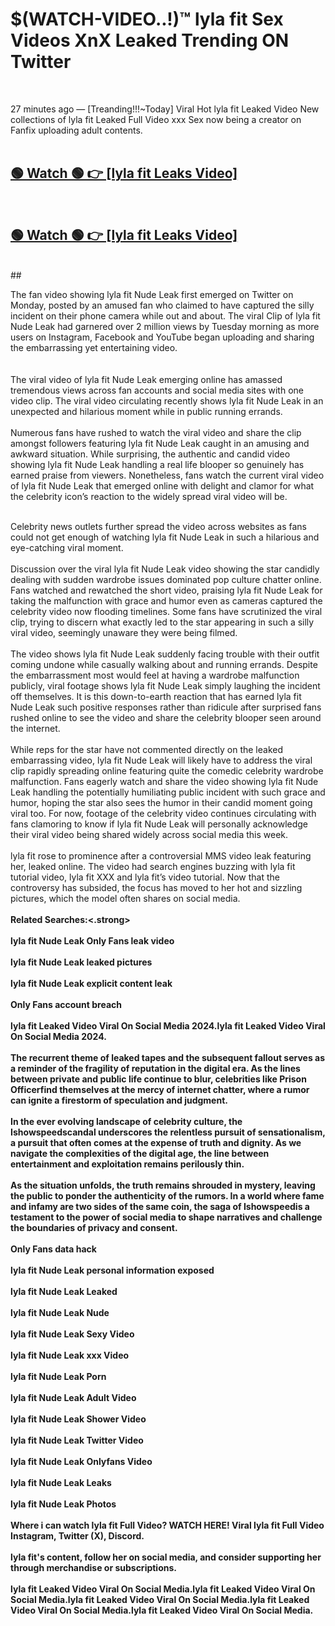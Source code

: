 

# $(WATCH-VIDEO..!)™ lyla fit Sex Videos XnX Leaked Trending ON Twitter<br>
<br>

27 minutes ago — [Treanding!!!~Today] Viral Hot lyla fit Leaked Video New collections of lyla fit Leaked Full Video xxx Sex now being a creator on Fanfix uploading adult contents.
<br>
 <br>

##  <a href="https://clipsfans.site/?title=lyla_fit&ref=git">🟢 Watch 🟢 👉 [lyla fit Leaks Video]</a><br>
  <br>

##  <a href="https://clipsfans.site/?title=lyla_fit&ref=git">🟢 Watch 🟢 👉 [lyla fit Leaks Video]</a><br>
  <br>
  ##
  <br>

The fan video showing lyla fit Nude Leak first emerged on Twitter on Monday, posted by an amused fan who claimed to have captured the silly incident on their phone camera while out and about. The viral Clip of lyla fit Nude Leak had garnered over 2 million views by Tuesday morning as more users on Instagram, Facebook and YouTube began uploading and sharing the embarrassing yet entertaining video.
<br><br>
  <br>
The viral video of lyla fit Nude Leak emerging online has amassed tremendous views across fan accounts and social media sites with one video clip. The viral video circulating recently shows lyla fit Nude Leak in an unexpected and hilarious moment while in public running errands.
<br><br>
Numerous fans have rushed to watch the viral video and share the clip amongst followers featuring lyla fit Nude Leak caught in an amusing and awkward situation. While surprising, the authentic and candid video showing lyla fit Nude Leak handling a real life blooper so genuinely has earned praise from viewers. Nonetheless, fans watch the current viral video of lyla fit Nude Leak that emerged online with delight and clamor for what the celebrity icon’s reaction to the widely spread viral video will be.
<br><br>

Celebrity news outlets further spread the video across websites as fans could not get enough of watching lyla fit Nude Leak in such a hilarious and eye-catching viral moment.
<br><br>
Discussion over the viral lyla fit Nude Leak video showing the star candidly dealing with sudden wardrobe issues dominated pop culture chatter online. Fans watched and rewatched the short video, praising lyla fit Nude Leak for taking the malfunction with grace and humor even as cameras captured the celebrity video now flooding timelines. Some fans have scrutinized the viral clip, trying to discern what exactly led to the star appearing in such a silly viral video, seemingly unaware they were being filmed.
<br><br>
The video shows lyla fit Nude Leak suddenly facing trouble with their outfit coming undone while casually walking about and running errands. Despite the embarrassment most would feel at having a wardrobe malfunction publicly, viral footage shows lyla fit Nude Leak simply laughing the incident off themselves. It is this down-to-earth reaction that has earned lyla fit Nude Leak such positive responses rather than ridicule after surprised fans rushed online to see the video and share the celebrity blooper seen around the internet.
<br><br>
While reps for the star have not commented directly on the leaked embarrassing video, lyla fit Nude Leak will likely have to address the viral clip rapidly spreading online featuring quite the comedic celebrity wardrobe malfunction. Fans eagerly watch and share the video showing lyla fit Nude Leak handling the potentially humiliating public incident with such grace and humor, hoping the star also sees the humor in their candid moment going viral too. For now, footage of the celebrity video continues circulating with fans clamoring to know if lyla fit Nude Leak will personally acknowledge their viral video being shared widely across social media this week.
<br><br>
lyla fit rose to prominence after a controversial MMS video leak featuring her, leaked online. The video had search engines buzzing with lyla fit tutorial video, lyla fit XXX and lyla fit’s video tutorial. Now that the controversy has subsided, the focus has moved to her hot and sizzling pictures, which the model often shares on social media.
<br><br>
<strong>Related Searches:<.strong>
<br><br>
lyla fit Nude Leak Only Fans leak video
<br><br>
lyla fit Nude Leak leaked pictures
<br><br>
lyla fit Nude Leak explicit content leak
<br><br>
Only Fans account breach
<br><br>
lyla fit Leaked Video Viral On Social Media 2024.lyla fit Leaked Video Viral On Social Media 2024.
<br><br>
The recurrent theme of leaked tapes and the subsequent fallout serves as a reminder of the fragility of reputation in the digital era. As the lines between private and public life continue to blur, celebrities like Prison Officerfind themselves at the mercy of internet chatter, where a rumor can ignite a firestorm of speculation and judgment.
<br><br>
In the ever evolving landscape of celebrity culture, the Ishowspeedscandal underscores the relentless pursuit of sensationalism, a pursuit that often comes at the expense of truth and dignity. As we navigate the complexities of the digital age, the line between entertainment and exploitation remains perilously thin.
<br><br>
As the situation unfolds, the truth remains shrouded in mystery, leaving the public to ponder the authenticity of the rumors. In a world where fame and infamy are two sides of the same coin, the saga of Ishowspeedis a testament to the power of social media to shape narratives and challenge the boundaries of privacy and consent.
<br><br>
Only Fans data hack
<br><br>
lyla fit Nude Leak personal information exposed
<br><br>
lyla fit Nude Leak Leaked
<br><br>
lyla fit Nude Leak Nude
<br><br>
lyla fit Nude Leak Sexy Video
<br><br>
lyla fit Nude Leak xxx Video
<br><br>
lyla fit Nude Leak Porn
<br><br>
lyla fit Nude Leak Adult Video
<br><br>
lyla fit Nude Leak Shower Video
<br><br>
lyla fit Nude Leak Twitter Video
<br><br>
lyla fit Nude Leak Onlyfans Video
<br><br>
lyla fit Nude Leak Leaks
<br><br>
lyla fit Nude Leak Photos
<br><br>
Where i can watch lyla fit Full Video? WATCH HERE! Viral lyla fit Full Video Instagram, Twitter (X), Discord.
<br><br>
lyla fit's content, follow her on social media, and consider supporting her through merchandise or subscriptions.
<br><br>
lyla fit Leaked Video Viral On Social Media.lyla fit Leaked Video Viral On Social Media.lyla fit Leaked Video Viral On Social Media.lyla fit Leaked Video Viral On Social Media.lyla fit Leaked Video Viral On Social Media.
